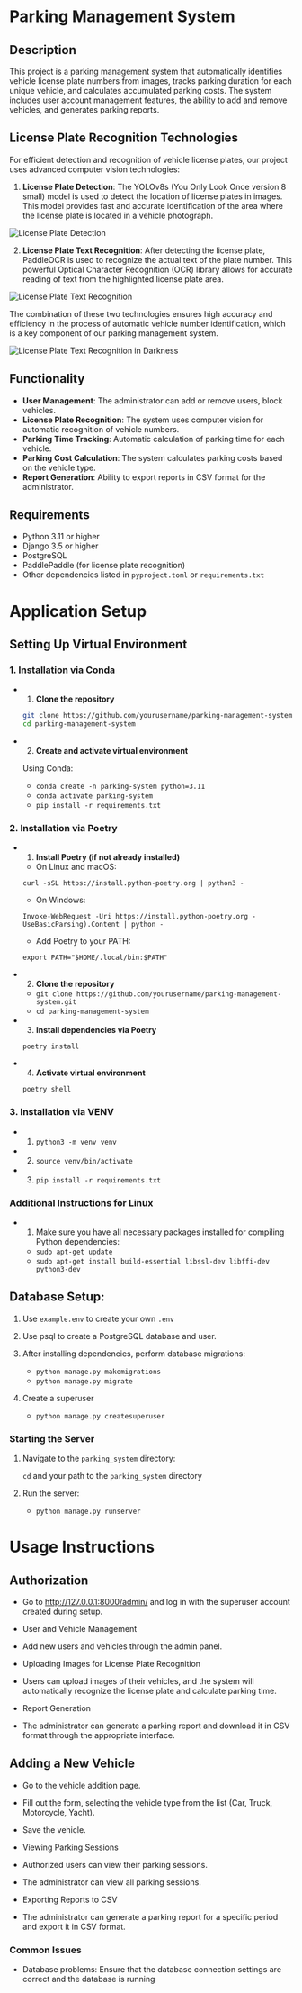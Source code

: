 # Parking Management System

## Description

This project is a parking management system that automatically identifies vehicle license plate numbers from images, tracks parking duration for each unique vehicle, and calculates accumulated parking costs. The system includes user account management features, the ability to add and remove vehicles, and generates parking reports.

## License Plate Recognition Technologies

For efficient detection and recognition of vehicle license plates, our project uses advanced computer vision technologies:

1. **License Plate Detection**: The YOLOv8s (You Only Look Once version 8 small) model is used to detect the location of license plates in images. This model provides fast and accurate identification of the area where the license plate is located in a vehicle photograph.

![License Plate Detection](Parking_Service/parking_system/media/img_readme/IMG_0816.jpg)

2. **License Plate Text Recognition**: After detecting the license plate, PaddleOCR is used to recognize the actual text of the plate number. This powerful Optical Character Recognition (OCR) library allows for accurate reading of text from the highlighted license plate area.

![License Plate Text Recognition](Parking_Service/parking_system/media/img_readme/IMG_0817.jpeg)

The combination of these two technologies ensures high accuracy and efficiency in the process of automatic vehicle number identification, which is a key component of our parking management system.

![License Plate Text Recognition in Darkness](Parking_Service/parking_system/media/img_readme/IMG_0815.jpg)

## Functionality

- **User Management**: The administrator can add or remove users, block vehicles.
- **License Plate Recognition**: The system uses computer vision for automatic recognition of vehicle numbers.
- **Parking Time Tracking**: Automatic calculation of parking time for each vehicle.
- **Parking Cost Calculation**: The system calculates parking costs based on the vehicle type.
- **Report Generation**: Ability to export reports in CSV format for the administrator.

## Requirements

- Python 3.11 or higher
- Django 3.5 or higher
- PostgreSQL
- PaddlePaddle (for license plate recognition)
- Other dependencies listed in `pyproject.toml` or `requirements.txt`

# Application Setup

## Setting Up Virtual Environment

### 1. Installation via Conda

   - 1. **Clone the repository**

      ```bash
      git clone https://github.com/yourusername/parking-management-system.git
      cd parking-management-system
      ```

   - 2. **Create and activate virtual environment**

      Using Conda:

      - ```conda create -n parking-system python=3.11```
      - ```conda activate parking-system```
      - ```pip install -r requirements.txt```

### 2. Installation via Poetry
   - 1. **Install Poetry (if not already installed)**

      - On Linux and macOS:

      ```curl -sSL https://install.python-poetry.org | python3 -```

      -  On Windows:

      ```Invoke-WebRequest -Uri https://install.python-poetry.org -UseBasicParsing).Content | python -```

      - Add Poetry to your PATH:

      ```export PATH="$HOME/.local/bin:$PATH"```

   - 2. **Clone the repository**

      - ```git clone https://github.com/yourusername/parking-management-system.git```
      - ```cd parking-management-system```

   - 3. **Install dependencies via Poetry**

      ```poetry install```

   - 4. **Activate virtual environment**

      ```poetry shell```

### 3. Installation via VENV

   - 1. ```python3 -m venv venv```
   - 2. ```source venv/bin/activate```
   - 3. ```pip install -r requirements.txt```

### Additional Instructions for Linux

   - 1. Make sure you have all necessary packages installed for compiling Python dependencies:
      - ```sudo apt-get update```
      - ```sudo apt-get install build-essential libssl-dev libffi-dev python3-dev```

## Database Setup:

1. Use ```example.env``` to create your own ```.env```

2. Use psql to create a PostgreSQL database and user.

3. After installing dependencies, perform database migrations:

   - ```python manage.py makemigrations```
   - ```python manage.py migrate```

3. Create a superuser

   - ```python manage.py createsuperuser```

### Starting the Server

1.  Navigate to the ```parking_system``` directory:  

    ```cd``` and your path to the ```parking_system``` directory

2. Run the server: 

   - ```python manage.py runserver```


# Usage Instructions

##  Authorization

- Go to http://127.0.0.1:8000/admin/ and log in with the superuser account created during setup.

- User and Vehicle Management

- Add new users and vehicles through the admin panel.

- Uploading Images for License Plate Recognition

- Users can upload images of their vehicles, and the system will automatically recognize the license plate and calculate parking time.

- Report Generation

- The administrator can generate a parking report and download it in CSV format through the appropriate interface.

##  Adding a New Vehicle

- Go to the vehicle addition page.
- Fill out the form, selecting the vehicle type from the list (Car, Truck, Motorcycle, Yacht).
- Save the vehicle.
- Viewing Parking Sessions

- Authorized users can view their parking sessions.
- The administrator can view all parking sessions.
- Exporting Reports to CSV

- The administrator can generate a parking report for a specific period and export it in CSV format.

### Common Issues
- Database problems: Ensure that the database connection settings are correct and the database is running